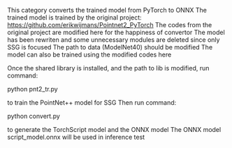 This category converts the trained model from PyTorch to ONNX
The trained model is trained by the original project: https://github.com/erikwijmans/Pointnet2_PyTorch
The codes from the original project are modified here for the happiness of convertor
The model has been rewriten and some unnecessary modules are deleted since only SSG is focused
The path to data (ModelNet40) should be modified
The model can also be trained using the modified codes here

Once the shared library is installed, and the path to lib is modified, run command:

python pnt2_tr.py

to train the PointNet++ model for SSG
Then run command:

python convert.py

to generate the TorchScript model and the ONNX model
The ONNX model script_model.onnx will be used in inference test